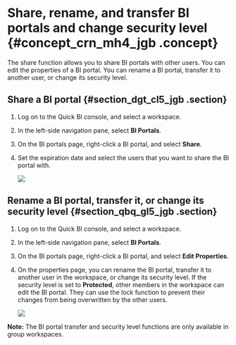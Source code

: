 # Share, rename, and transfer BI portals and change security level {#concept_crn_mh4_jgb .concept}

The share function allows you to share BI portals with other users. You can edit the properties of a BI portal. You can rename a BI portal, transfer it to another user, or change its security level.

## Share a BI portal {#section_dgt_cl5_jgb .section}

1.  Log on to the Quick BI console, and select a workspace.
2.  In the left-side navigation pane, select **BI Portals**.
3.  On the BI portals page, right-click a BI portal, and select **Share**.
4.  Set the expiration date and select the users that you want to share the BI portal with.

    ![](http://static-aliyun-doc.oss-cn-hangzhou.aliyuncs.com/assets/img/90155/155858370836496_en-US.png)


## Rename a BI portal, transfer it, or change its security level {#section_qbq_gl5_jgb .section}

1.  Log on to the Quick BI console, and select a workspace.
2.  In the left-side navigation pane, select **BI Portals**.
3.  On the BI portals page, right-click a BI portal, and select **Edit Properties**.
4.  On the properties page, you can rename the BI portal, transfer it to another user in the workspace, or change its security level. If the security level is set to **Protected**, other members in the workspace can edit the BI portal. They can use the lock function to prevent their changes from being overwritten by the other users.

    ![](http://static-aliyun-doc.oss-cn-hangzhou.aliyuncs.com/assets/img/90155/155858370836308_en-US.png)


**Note:** The BI portal transfer and security level functions are only available in group workspaces.

